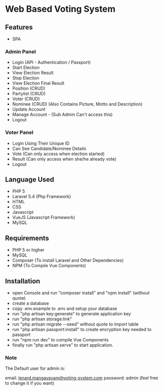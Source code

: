 # Web Based Voting System

## Features

- SPA

### Admin Panel

- Login (API - Authentication / Passport)
- Start Election 
- View Election Result
- Stop Election
- View Election Final Result
- Position (CRUD)
- Partylist (CRUD)
- Voter (CRUD)
- Nominee (CRUD) (Also Contains Picture, Motto and Description)
- Update Account
- Manage Account - (Sub Admin Can't access this)
- Logout

### Voter Panel

- Login Using Their Unique ID
- Can See Candidate/Nominee Details
- Vote (Can only access when election started)
- Result (Can only access when she/he already vote)
- Logout


## Language Used

- PHP 5
- Laravel 5.4 (Php Framework)
- HTML
- CSS
- Javascript
- VueJS (Javascript Framework)
- MySQL

## Requirements

- PHP 5 or higher
- MySQL
- Composer (To install Laravel and Other Dependencies)
- NPM (To Compile Vue Components)

## Installation

- open Console and run "composer install" and "npm install" (without quote)
- create a database
- copy .env.example to .env and setup your database
- run "php artisan key:generate" to generate application key
- run "php artisan storage:link"
- run "php artisan migrate --seed" without quote to import table 
- run "php artisan passport:install" to create encryption key needed to passport
- run "npm run dev" to compile Vue Components
- finally run "php artisan serve" to start application.

### Note

The Default user for admin is:

email: lenard.mangayayam@voting-system.com
password: admin (feel free to change it if you want)